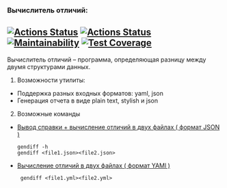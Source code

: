 ### Вычислитель отличий:
[![Actions Status](https://github.com/sonkashash/frontend-project-46/actions/workflows/hexlet-check.yml/badge.svg)](https://github.com/sonkashash/frontend-project-46/actions)
[![Actions Status](https://github.com/sonkashash/frontend-project-46/actions/workflows/main.yml/badge.svg)](https://github.com/sonkashash/frontend-project-46/actions)
[![Maintainability](https://api.codeclimate.com/v1/badges/34370a0f6e8751b804f1/maintainability)](https://codeclimate.com/github/sonkashash/frontend-project-46/maintainability)
[![Test Coverage](https://api.codeclimate.com/v1/badges/34370a0f6e8751b804f1/test_coverage)](https://codeclimate.com/github/sonkashash/frontend-project-46/test_coverage)
----------------------------------
Вычислитель отличий – программа, определяющая разницу между двумя структурами данных. 

1. Возможности утилиты:

* Поддержка разных входных форматов: yaml, json
* Генерация отчета в виде plain text, stylish и json

2. Возможные команды
* [Вывод справки + вычисление отличий в двух файлах ( формат JSON )](https://asciinema.org/a/XwyGiQpguPxrztKLGBbgkGpWj)
     ```
     gendiff -h
     gendiff <file1.json><file2.json>
     ```

* [Вычисление отличий в двух файлах ( формат YAMl )](https://asciinema.org/a/L0LyBqMdWYMtc8gl0K4QyKSFF)
    ```
     gendiff <file1.yml><file2.yml>
     ```

     
